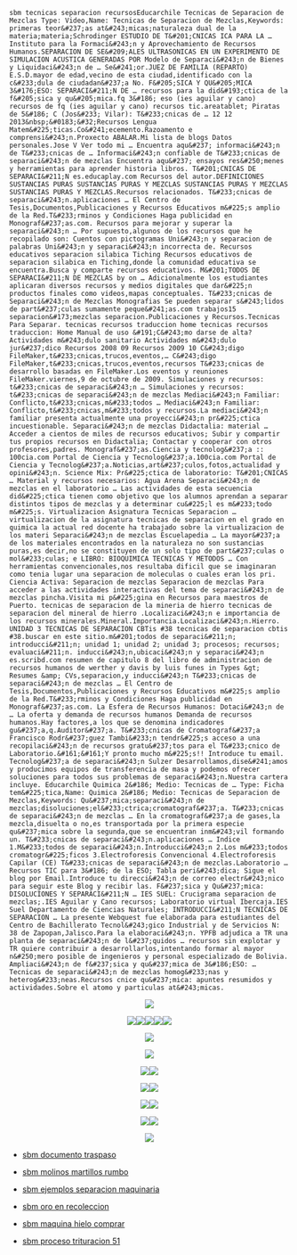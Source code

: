 
```
sbm tecnicas separacion recursosEducarchile Tecnicas de Separacion de Mezclas Type: Video,Name: Tecnicas de Separacion de Mezclas,Keywords: primeras teor&#237;as at&#243;micas;naturaleza dual de la materia;materia;Schrodinger ESTUDIO DE T&#201;CNICAS ICA PARA LA … Instituto para la Formaci&#243;n y Aprovechamiento de Recursos Humanos.SEPARACION DE SE&#209;ALES ULTRASONICAS EN UN EXPERIMENTO DE SIMULACION ACUSTICA GENERADAS POR Modelo de Separaci&#243;n de Bienes y Liquidaci&#243;n de … Se&#241;or.JUEZ DE FAMILIA (REPARTO) E.S.D.mayor de edad,vecino de esta ciudad,identificado con la c&#233;dula de ciudadan&#237;a No. F&#205;SICA Y QU&#205;MICA 3&#176;ESO: SEPARACI&#211;N DE … recursos para la did&#193;ctica de la f&#205;sica y qu&#205;mica.fq 3&#186; eso (ies aguilar y cano) recursos de fq (ies aguilar y cano) recursos tic.areatablet; Piratas de 5&#186; C (Jos&#233; Vilar): T&#233;cnicas de … 12 12 2013&nbsp;&#0183;&#32;Recursos Lengua Matem&#225;ticas.Co&#241;ecemento.Razoamento e comprensi&#243;n.Proxecto ABALAR.Mi lista de blogs Datos personales.Jose V Ver todo mi … Encuentra aqu&#237; informaci&#243;n de T&#233;cnicas de … Informaci&#243;n confiable de T&#233;cnicas de separaci&#243;n de mezclas Encuentra aqu&#237; ensayos res&#250;menes y herramientas para aprender historia libros. T&#201;CNICAS DE SEPARACI&#211;N es.educaplay.com Recursos del autor.DEFINICIONES SUSTANCIAS PURAS SUSTANCIAS PURAS Y MEZCLAS SUSTANCIAS PURAS Y MEZCLAS SUSTANCIAS PURAS Y MEZCLAS.Recursos relacionados. T&#233;cnicas de separaci&#243;n.aplicaciones … El Centro de Tesis,Documentos,Publicaciones y Recursos Educativos m&#225;s amplio de la Red.T&#233;rminos y Condiciones Haga publicidad en Monograf&#237;as.com. Recursos para mejorar y superar la separaci&#243;n … Por supuesto,algunos de los recursos que he recopilado son: Cuentos con pictogramas Uni&#243;n y separacion de palabras Uni&#243;n y separaci&#243;n incorrecta de. Recursos educativos separacion silabica Tiching Recursos educativos de separacion silabica en Tiching,donde la comunidad educativa se encuentra.Busca y comparte recursos educativos. M&#201;TODOS DE SEPARACI&#211;N DE MEZCLAS by on … Adicionalmente los estudiantes aplicaran diversos recursos y medios digitales que dar&#225;n productos finales como videos,mapas conceptuales. T&#233;cnicas de Separaci&#243;n de Mezclas Monografias Se pueden separar s&#243;lidos de part&#237;culas sumamente peque&#241;as.com trabajos15 separacion&#173;mezclas separacion.Publicaciones y Recursos.Tecnicas Para Separar. tecnicas recursos traduccion home tecnicas recursos traduccion: Home Manual de uso &#191;C&#243;mo darse de alta? Actividades m&#243;dulo sanitario Actividades m&#243;dulo jur&#237;dico Recursos 2008 09 Recursos 2009 10 C&#243;digo FileMaker,t&#233;cnicas,trucos,eventos,… C&#243;digo FileMaker,t&#233;cnicas,trucos,eventos,recursos T&#233;cnicas de desarrollo basadas en FileMaker.Los eventos y reuniones FileMaker.viernes,9 de octubre de 2009. Simulaciones y recursos: t&#233;cnicas de separaci&#243;n … Simulaciones y recursos: t&#233;cnicas de separaci&#243;n de mezclas Mediaci&#243;n Familiar: Conflicto,t&#233;cnicas,m&#233;todos … Mediaci&#243;n Familiar: Conflicto,t&#233;cnicas,m&#233;todos y recursos.La mediaci&#243;n familiar presenta actualmente una proyecci&#243;n pr&#225;ctica incuestionable. Separaci&#243;n de mezclas Didactalia: material … Acceder a cientos de miles de recursos educativos; Subir y compartir tus propios recursos en Didactalia; Contactar y cooperar con otros profesores,padres. Monograf&#237;as.Ciencia y tecnolog&#237;a :: 100cia.com Portal de Ciencia y Tecnolog&#237;a.100cia.com Portal de Ciencia y Tecnolog&#237;a.Noticias,art&#237;culos,fotos,actualidad y opini&#243;n. Science Mix: Pr&#225;ctica de laboratorio: T&#201;CNICAS … Material y recursos necesarios: Agua Arena Separaci&#243;n de mezclas en el laboratorio … Las actividades de esta secuencia did&#225;ctica tienen como objetivo que los alumnos aprendan a separar distintos tipos de mezclas y a determinar cu&#225;l es m&#233;todo m&#225;s. Virtualizacion Asignatura Tecnicas Separacion … virtualizacion de la asignatura tecnicas de separacion en el grado en quimica la actual red docente ha trabajado sobre la virtualizacion de los materi Separaci&#243;n de mezclas Escuelapedia … La mayor&#237;a de los materiales encontrados en la naturaleza no son sustancias puras,es decir,no se constituyen de un solo tipo de part&#237;culas o mol&#233;culas; e LIBRO: BIOQUIMICA TECNICAS Y METODOS … Con herramientas convencionales,nos resultaba dificil que se imaginaran como tenia lugar una separacion de moleculas o cuales eran los pri. Ciencia Activa: Separacion de mezclas Separacion de mezclas Para acceder a las actividades interactivas del tema de separaci&#243;n de mezclas pincha.Visita mi p&#225;gina en Recursos para maestros de Puerto. tecnicas de separacion de la mineria de hierro tecnicas de separacion del mineral de hierro .Localizaci&#243;n e importancia de los recursos minerales.Mineral.Importancia.Localizaci&#243;n.Hierro. UNIDAD 3 TECNICAS DE SEPARACION CBTis #38 tecnicas de separacion cbtis #38.buscar en este sitio.m&#201;todos de separaci&#211;n; introducci&#211;n; unidad 1; unidad 2; unidad 3; procesos; recursos; evaluaci&#211;n. inducci&#243;n,ubicaci&#243;n y separaci&#243;n es.scribd.com resumen de capitulo 8 del libro de administracion de recursos humanos de werther y davis by luis funes in Types &gt; Resumes &amp; CVs,separacion,y inducci&#243;n T&#233;cnicas de separaci&#243;n de mezclas … El Centro de Tesis,Documentos,Publicaciones y Recursos Educativos m&#225;s amplio de la Red.T&#233;rminos y Condiciones Haga publicidad en Monograf&#237;as.com. La Esfera de Recursos Humanos: Dotaci&#243;n de … La oferta y demanda de recursos humanos Demanda de recursos humanos.Hay factores,a los que se denomina indicadores gu&#237;a,q.Auditor&#237;a. T&#233;cnicas de Cromatograf&#237;a Francisco Rodr&#237;guez Tambi&#233;n tendr&#225;s acceso a una recopilaci&#243;n de recursos gratu&#237;tos para el T&#233;cnico de Laboratorio.&#161;&#161;Y pronto mucho m&#225;s!! Introduce tu email. Tecnolog&#237;a de separaci&#243;n Sulzer Desarrollamos,dise&#241;amos y producimos equipos de transferencia de masa y podemos ofrecer soluciones para todos sus problemas de separaci&#243;n.Nuestra cartera incluye. Educarchile Quimica 2&#186; Medio: Tecnicas de … Type: Ficha tem&#225;tica,Name: Quimica 2&#186; Medio: Tecnicas de Separacion de Mezclas,Keywords: Qu&#237;mica;separaci&#243;n de mezclas;disoluciones;el&#233;ctrica;cromatograf&#237;a. T&#233;cnicas de separaci&#243;n de mezclas … En la cromatograf&#237;a de gases,la mezcla,disuelta o no,es transportada por la primera especie qu&#237;mica sobre la segunda,que se encuentran inm&#243;vil formando un. T&#233;cnicas de separaci&#243;n.aplicaciones … Indice 1.M&#233;todos de separaci&#243;n.Introducci&#243;n 2.Los m&#233;todos cromatogr&#225;ficos 3.Electroforesis Convencional 4.Electroforesis Capilar (CE) T&#233;cnicas de separaci&#243;n de mezclas.Laboratorio … Recursos TIC para 3&#186; de la ESO; Tabla peri&#243;dica; Sigue el blog por Email.Introduce tu direcci&#243;n de correo electr&#243;nico para seguir este Blog y recibir las. F&#237;sica y Qu&#237;mica: DISOLUCIONES Y SEPARACI&#211;N … IES SUEL: Crucigrama separacion de mezclas;.IES Aguilar y Cano recursos; Laboratorio virtual Ibercaja.IES Suel Departamento de Ciencias Naturales; INTRODUCCI&#211;N TECNICAS DE SEPARACION … La presente Webquest fue elaborada para estudiantes del Centro de Bachillerato Tecnol&#243;gico Industrial y de Servicios N: 38 de Zapopan,Jalisco.Para la elaboraci&#243;n. YPFB adjudica a TR una planta de separaci&#243;n de l&#237;quidos … recursos sin explotar y TR quiere contribuir a desarrollarlos,intentando formar al mayor n&#250;mero posible de ingenieros y personal especializado de Bolivia. Ampliaci&#243;n de f&#237;sica y qu&#237;mica de 3&#186;ESO: … Tecnicas de separaci&#243;n de mezclas homog&#233;nas y heterog&#233;neas.Recursos cnice qu&#237;mica: apuntes resumidos y actividades.Sobre el atomo y particulas at&#243;micas. 
```

<div align="center">

<a href="https://es-crusher.shibang-china.com/github&k=sbm+tecnicas+separacion+recursos"><img src="https://static.shibang-china.com/es/crusher/logo.jpg"></a>

<a href="https://es-crusher.shibang-china.com/github&k=sbm+tecnicas+separacion+recursos"><img src="https://static.shibang-china.com/es/crusher/index.jpg"></a><a href="https://es-crusher.shibang-china.com/material.htmlgithub&k=sbm+tecnicas+separacion+recursos"><img src="https://static.shibang-china.com/es/crusher/material.jpg"></a><a href="https://es-crusher.shibang-china.com/application.htmlgithub&k=sbm+tecnicas+separacion+recursos"><img src="https://static.shibang-china.com/es/crusher/application.jpg"></a><a href="https://es-crusher.shibang-china.com/aboutus.htmlgithub&k=sbm+tecnicas+separacion+recursos"><img src="https://static.shibang-china.com/es/crusher/aboutus.jpg"></a><a href="https://es-crusher.shibang-china.com/contact.htmlgithub&k=sbm+tecnicas+separacion+recursos"><img src="https://static.shibang-china.com/es/crusher/contact.jpg"></a>

<a href="https://es-crusher.shibang-china.com/github&k=sbm+tecnicas+separacion+recursos"><img src="https://static.shibang-china.com/es/crusher/banner.jpg"></a>

<a href="https://swt.shibang-china.com/github&k=sbm+tecnicas+separacion+recursos"><img src="https://static.shibang-china.com/es/crusher/text.jpg"></a>

<a href="https://swt.shibang-china.com/github&k=sbm+tecnicas+separacion+recursos"><img src="https://static.shibang-china.com/es/crusher/chat.jpg"></a><a href="https://es-crusher.shibang-china.com/contact.htmlgithub&k=sbm+tecnicas+separacion+recursos"><img src="https://static.shibang-china.com/es/crusher/message.jpg"></a>

<a href="https://es-crusher.shibang-china.com/products/pe.htmlgithub&k=sbm+tecnicas+separacion+recursos"><img src="https://static.shibang-china.com/es/crusher/pe.jpg"></a><a href="https://es-crusher.shibang-china.com/products/pf.htmlgithub&k=sbm+tecnicas+separacion+recursos"><img src="https://static.shibang-china.com/es/crusher/pf.jpg"></a>

<a href="https://es-crusher.shibang-china.com/products/hpt.htmlgithub&k=sbm+tecnicas+separacion+recursos"><img src="https://static.shibang-china.com/es/crusher/hpt.jpg"></a><a href="https://es-crusher.shibang-china.com/products/vsi.htmlgithub&k=sbm+tecnicas+separacion+recursos"><img src="https://static.shibang-china.com/es/crusher/vsi.jpg"></a>

<a href="https://es-crusher.shibang-china.com/products/klv.htmlgithub&k=sbm+tecnicas+separacion+recursos"><img src="https://static.shibang-china.com/es/crusher/klv.jpg"></a><a href="https://es-crusher.shibang-china.com/products/portable.htmlgithub&k=sbm+tecnicas+separacion+recursos"><img src="https://static.shibang-china.com/es/crusher/portable.jpg"></a>

<a href="https://swt.shibang-china.com/github&k=sbm+tecnicas+separacion+recursos"><img src="https://static.shibang-china.com/es/crusher/case.jpg"></a>

</div>


* [sbm documento traspaso](sbm%20documento%20traspaso.md)

* [sbm molinos martillos rumbo](sbm%20molinos%20martillos%20rumbo.md)

* [sbm ejemplos separacion maquinaria](sbm%20ejemplos%20separacion%20maquinaria.md)

* [sbm oro en recoleccion](sbm%20oro%20en%20recoleccion.md)

* [sbm maquina hielo comprar](sbm%20maquina%20hielo%20comprar.md)

* [sbm proceso trituracion 51](sbm%20proceso%20trituracion%2051.md)